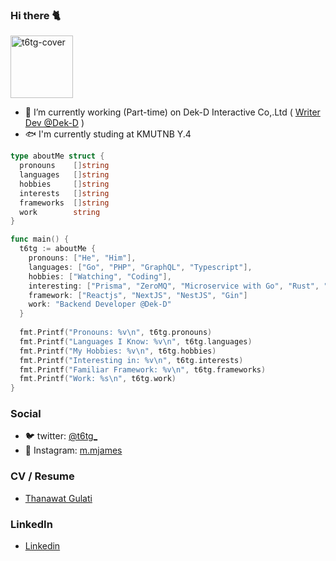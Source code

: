 ### Hi there 🐈

<img width="100" src="https://walfiegif.files.wordpress.com/2020/12/out-transparent-2.gif"  loading="lazy" alt="t6tg-cover" />

<!-- <img width="500" src="https://thumbs.gfycat.com/BasicDamagedBoto-size_restricted.gif" loading="lazy" alt="t6tg-cover" /> -->

- 🔭 I’m currently working (Part-time) on Dek-D Interactive Co,.Ltd ( [Writer Dev @Dek-D](https://novel.dek-d.com) )
- 🐟 I'm currently studing at KMUTNB Y.4

```go
type aboutMe struct {
  pronouns    []string
  languages   []string
  hobbies     []string
  interests   []string
  frameworks  []string
  work        string
}

func main() {
  t6tg := aboutMe {
    pronouns: ["He", "Him"],
    languages: ["Go", "PHP", "GraphQL", "Typescript"],
    hobbies: ["Watching", "Coding"],
    interesting: ["Prisma", "ZeroMQ", "Microservice with Go", "Rust", "Flutter"]
    framework: ["Reactjs", "NextJS", "NestJS", "Gin"]
    work: "Backend Developer @Dek-D"
  }
  
  fmt.Printf("Pronouns: %v\n", t6tg.pronouns)
  fmt.Printf("Languages I Know: %v\n", t6tg.languages)
  fmt.Printf("My Hobbies: %v\n", t6tg.hobbies)
  fmt.Printf("Interesting in: %v\n", t6tg.interests)
  fmt.Printf("Familiar Framework: %v\n", t6tg.frameworks)
  fmt.Printf("Work: %s\n", t6tg.work)
}
```

### Social 
- 🐦 twitter: [@t6tg_](https://twitter.com/t6tg_)
- 🌸 Instagram: [m.mjames](https://instagram.com/m.mjames)

### CV / Resume
- [Thanawat Gulati](https://to.t6tg.com/resume)

### LinkedIn
- [Linkedin](https://linkedin.com/in/thanawatgulati)
